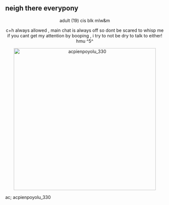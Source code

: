 ## neigh there everypony

<p align="center">
adult (19) cis blk mlw&m
</p>

<p align="center">
c+h always allowed , main chat is always off so dont be scared to whisp me if you cant get my attention by booping , i try to not be dry to talk to either! hmu ^5^
</p>


<p align="center">
  <img src="https://i.postimg.cc/d1GtXBQ0/IMG-3757.jpg" width="450" alt="acpienpoyolu_330">
</p>

ac; acpienpoyolu_330
